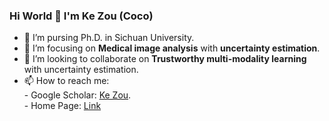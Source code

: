 ### Hi World 👋 I'm Ke Zou (Coco)

- 🔭 I’m pursing Ph.D. in Sichuan University.
- 🌱 I’m focusing on __Medical image analysis__ with __uncertainty estimation__.
- 👯 I’m looking to collaborate on __Trustworthy multi-modality learning__ with uncertainty estimation.
- 📫 How to reach me:  
      - Google Scholar: [Ke Zou](https://scholar.google.com/citations?user=fRvi7zkAAAAJ&hl=zh-CN).\
      - Home Page: [Link](https://cocofeat.github.io/)
<!--
**Cocofeat/Cocofeat** is a ✨ _special_ ✨ repository because its `README.md` (this file) appears on your GitHub profile.
-->
